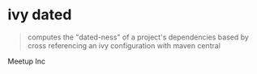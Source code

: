 # ivy dated

> computes the "dated-ness" of a project's dependencies based by cross referencing an ivy configuration with maven central

Meetup Inc
